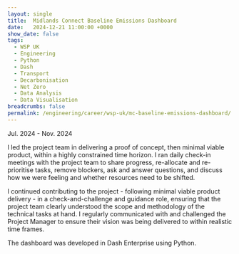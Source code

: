 ```yaml
---
layout: single
title:  Midlands Connect Baseline Emissions Dashboard
date:   2024-12-21 11:00:00 +0000
show_date: false
tags: 
  - WSP UK
  - Engineering
  - Python
  - Dash
  - Transport
  - Decarbonisation
  - Net Zero
  - Data Analysis
  - Data Visualisation
breadcrumbs: false
permalink: /engineering/career/wsp-uk/mc-baseline-emissions-dashboard/
---
```

Jul. 2024 - Nov. 2024



I led the project team in delivering a proof of concept, then minimal viable product, within a highly constrained time horizon. 
I ran daily check-in meetings with the project team to share progress, re-allocate and re-prioritise tasks, remove blockers, ask and answer questions, and discuss how we were feeling and whether resources need to be shifted.

I continued contributing to the project - following minimal viable product delivery - in a check-and-challenge and guidance role, ensuring that the project team clearly understood the scope and methodology of the technical tasks at hand.
I regularly communicated with and challenged the Project Manager to ensure their vision was being delivered to within realistic time frames.

The dashboard was developed in Dash Enterprise using Python.

